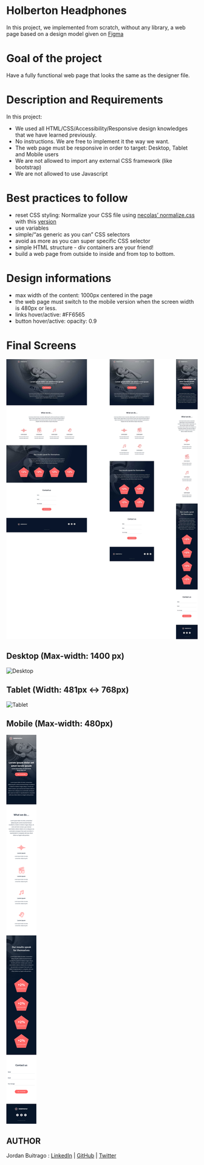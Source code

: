 # Holberton Headphones

In this project, we implemented from scratch, without any library, a web page based on a design model given on [Figma](https://www.figma.com/file/gkWRcFqkwtruWZgSfnnHF0/Holberton-School---Headphone-company)

# Goal of the project

Have a fully functional web page that looks the same as the designer file.

# Description and Requirements
In this project:

 - We used all HTML/CSS/Accessibility/Responsive design knowledges that we have learned previously.
 - No instructions. We are free to implement it the way we want.
 - The web page must be responsive in order to target: Desktop, Tablet and Mobile users
 - We are not allowed to import any external CSS framework (like bootstrap)
 - We are not allowed to use Javascript

# Best practices to follow
 - reset CSS styling: Normalize your CSS file using [necolas’ normalize.css](https://github.com/necolas/normalize.css/blob/master/normalize.css) with this [version](https://cdnjs.cloudflare.com/ajax/libs/normalize/8.0.1/normalize.min.css.)
 - use variables
 - simple/“as generic as you can” CSS selectors
 - avoid as more as you can super specific CSS selector
 - simple HTML structure - div containers are your friend!
 - build a web page from outside to inside and from top to bottom.

# Design informations
 - max width of the content: 1000px centered in the page
 - the web page must switch to the mobile version when the screen width is 480px or less.
 - links hover/active: #FF6565
 - button hover/active: opacity: 0.9

# Final Screens
![All](https://github.com/jordanbsandoval/holberton-headphones/blob/master/product-final/holberton-headphones.jpg)  


## Desktop (Max-width: 1400 px)

![Desktop](https://github.com/jordanbsandoval/holberton-headphones/blob/master/product-final/01_headphones_desktop%402x.png)  


## Tablet (Width: 481px <-> 768px)

![Tablet](https://github.com/jordanbsandoval/holberton-headphones/blob/master/product-final/01_headphones_tablet%402x.png)  


## Mobile (Max-width: 480px)

![Mobile](https://github.com/jordanbsandoval/holberton-headphones/blob/master/product-final/01_headphones_mobile%402x.png)  


## AUTHOR
Jordan Buitrago : [LinkedIn] | [GitHub] | [Twitter]

[LinkedIn]: <https://www.linkedin.com/in/jordanbuitrago/>
[GitHub]: <https://github.com/jordanbsandoval>
[Twitter]: <https://twitter.com/JordanSandoval6>